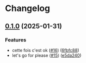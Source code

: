# Changelog

## [0.1.0](https://github.com/remy-abergel/splinart-tmp/compare/v0.0.1...v0.1.0) (2025-01-31)


### Features

* cette fois c'est ok ([#16](https://github.com/remy-abergel/splinart-tmp/issues/16)) ([6fbfc88](https://github.com/remy-abergel/splinart-tmp/commit/6fbfc8892423ccfb70a99bd8fe9f3740bc88e379))
* let's go for please ([#15](https://github.com/remy-abergel/splinart-tmp/issues/15)) ([e5da240](https://github.com/remy-abergel/splinart-tmp/commit/e5da2406c2a8effaf0f90b2b2a41d4e1b7bb00a3))

